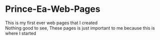 # Prince-Ea-Web-Pages

This is my first ever web pages that I created\
Nothing good to see, These pages is just important to me because this is where I started
